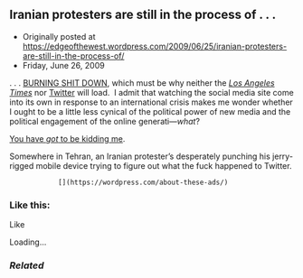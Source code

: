 ## Iranian protesters are still in the process of . . .

 * Originally posted at https://edgeofthewest.wordpress.com/2009/06/25/iranian-protesters-are-still-in-the-process-of/
 * Friday, June 26, 2009

. . . [BURNING SHIT DOWN](http://kfmonkey.blogspot.com/2005/10/lunch-discussions-145-crazification.html), which must be why neither the _[Los Angeles Times](https://edgeofthewest.files.wordpress.com/2009/06/priorities.jpg)_ nor [Twitter](https://edgeofthewest.files.wordpress.com/2009/06/priorities.jpg) will load.  I admit that watching the social media site come into its own in response to an international crisis makes me wonder whether I ought to be a little less cynical of the political power of new media and the political engagement of the online generati—_what_?

[You have _got_ to be kidding me](http://www.nytimes.com/2009/06/26/arts/music/26jackson.html?\_r=1&hp).

Somewhere in Tehran, an Iranian protester’s desperately punching his jerry-rigged mobile device trying to figure out what the fuck happened to Twitter.

		

			

				[](https://wordpress.com/about-these-ads/)
				

					
				

			

		

### Like this:


Like

 
Loading...


[]()

### _Related_


